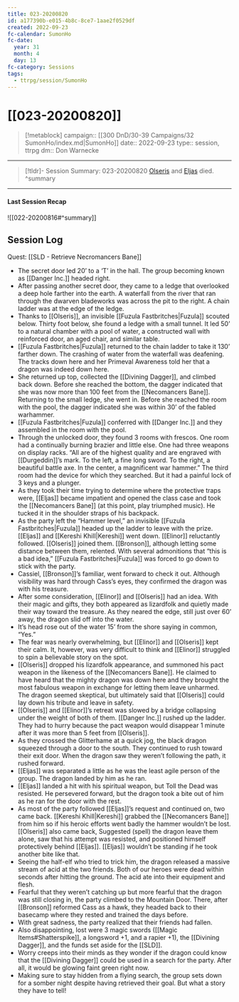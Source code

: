 ```yaml
---
title: 023-20200820
id: a177390b-e015-4b8c-8ce7-1aae2f0529df
created: 2022-09-23
fc-calendar: SumonHo
fc-date:
  year: 31
  month: 4
  day: 13
fc-category: Sessions
tags:
  - ttrpg/session/SumonHo
---
```


# [[023-20200820]]

> [!metablock]
>  campaign:: [[300 DnD/30-39 Campaigns/32 SumonHo/index.md|SumonHo]]
>  date:: 2022-09-23
>  type:: session, ttrpg
>  dm:: Don Warnecke


---
> [!tldr]- Session Summary: 023-20200820
> [Olseris](app://obsidian.md/Olseris) and [Eljas](app://obsidian.md/Eljas) died.
>  ^summary

---


#### Last Session Recap

![[022-20200816#^summary]]

## Session Log


Quest: [[SLD - Retrieve Necromancers Bane]]

- The secret door led 20’ to a ‘T’ in the hall. The group becoming known as [[Danger Inc.]] headed right.
- After passing another secret door, they came to a ledge that overlooked a deep hole farther into the earth. A waterfall from the river that ran through the dwarven bladeworks was across the pit to the right. A chain ladder was at the edge of the ledge.
- Thanks to [[Olseris]], an invisible [[Fuzula Fastbritches|Fuzula]] scouted below. Thirty foot below, she found a ledge with a small tunnel. It led 50’ to a natural chamber with a pool of water, a constructed wall with reinforced door, an aged chair, and similar table. 
- [[Fuzula Fastbritches|Fuzula]] returned to the chain ladder to take it 130’ farther down. The crashing of water from the waterfall was deafening. The tracks down here and her Primeval Awareness told her that a dragon was indeed down here.
- She returned up top, collected the [[Divining Dagger]], and climbed back down. Before she reached the bottom, the dagger indicated that she was now more than 100 feet from the [[Necomancers Bane]]. Returning to the small ledge, she went in. Before she reached the room with the pool, the dagger indicated she was within 30’ of the fabled warhammer.
- [[Fuzula Fastbritches|Fuzula]] conferred with [[Danger Inc.]] and they assembled in the room with the pool. 
- Through the unlocked door, they found 3 rooms with frescos. One room had a continually burning brazier and little else. One had three weapons on display racks. “All are of the highest quality and are engraved with [[Durgeddin]]’s mark. To the left, a fine long sword. To the right, a beautiful battle axe. In the center, a magnificent war hammer.” The third room had the device for which they searched. But it had a painful lock of 3 keys and a plunger.
- As they took their time trying to determine where the protective traps were, [[Eljas]] became impatient and opened the class case and took the [[Necomancers Bane]] (at this point, play triumphed music). He tucked it in the shoulder straps of his backpack.
- As the party left the “Hammer level,” an invisible [[Fuzula Fastbritches|Fuzula]] headed up the ladder to leave with the prize. [[Eljas]] and [[Kereshi Khill|Kereshi]] went down. [[Elinor]] reluctantly followed. [[Olseris]] joined them. [[Bronson]], although letting some distance between them, relented. With several admonitions that “this is a bad idea,” [[Fuzula Fastbritches|Fuzula]] was forced to go down to stick with the party.
- Cassiel, [[Bronson]]’s familiar, went forward to check it out. Although visibility was hard through Cass’s eyes, they confirmed the dragon was with his treasure.
- After some consideration, [[Elinor]] and [[Olseris]] had an idea. With their magic and gifts, they both appeared as lizardfolk and quietly made their way toward the treasure. As they neared the edge, still just over 60’ away, the dragon slid off into the water.  
- It’s head rose out of the water 15’ from the shore saying in common, “Yes.”
- The fear was nearly overwhelming, but [[Elinor]] and [[Olseris]] kept their calm. It, however, was very difficult to think and [[Elinor]] struggled to spin a believable story on the spot.
- [[Olseris]] dropped his lizardfolk appearance, and summoned his pact weapon in the likeness of the [[Necomancers Bane]]. He claimed to have heard that the mighty dragon was down here and they brought the most fabulous weapon in exchange for letting them leave unharmed. The dragon seemed skeptical, but ultimately said that [[Olseris]] could lay down his tribute and leave in safety.
- [[Olseris]] and [[Elinor]]’s retreat was slowed by a bridge collapsing under the weight of both of them. [[Danger Inc.]] rushed up the ladder. They had to hurry because the pact weapon would disappear 1 minute after it was more than 5 feet from [[Olseris]].
- As they crossed the Glitterhame at a quick jog, the black dragon squeezed through a door to the south. They continued to rush toward their exit door. When the dragon saw they weren’t following the path, it rushed forward.
- [[Eljas]] was separated a little as he was the least agile person of the group. The dragon landed by him as he ran.
- [[Eljas]] landed a hit with his spiritual weapon, but Toll the Dead was resisted. He persevered forward, but the dragon took a bite out of him as he ran for the door with the rest.
- As most of the party followed [[Eljas]]’s request and continued on, two came back. [[Kereshi Khill|Kereshi]] grabbed the [[Necomancers Bane]] from him so if his heroic efforts went badly the hammer wouldn’t be lost. [[Olseris]] also came back, Suggested (spell) the dragon leave them alone, saw that his attempt was resisted, and positioned himself protectively behind [[Eljas]]. [[Eljas]] wouldn’t be standing if he took another bite like that.
- Seeing the half-elf who tried to trick him, the dragon released a massive stream of acid at the two friends. Both of our heroes were dead within seconds after hitting the ground. The acid ate into their equipment and flesh.
- Fearful that they weren’t catching up but more fearful that the dragon was still closing in, the party climbed to the Mountain Door. There, after [[Bronson]] reformed Cass as a hawk, they headed back to their basecamp where they rested and trained the days before.
- With great sadness, the party realized that their friends had fallen.
- Also disappointing, lost were 3 magic swords ([[Magic Items#Shatterspike]], a longsword +1, and a rapier +1), the [[Divining Dagger]], and the funds set aside for the [[SLD]].
- Worry creeps into their minds as they wonder if the dragon could know that the [[Divining Dagger]] could be used in a search for the party. After all, it would be glowing faint green right now.
- Making sure to stay hidden from a flying search, the group sets down for a somber night despite having retrieved their goal. But what a story they have to tell!

